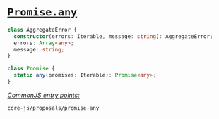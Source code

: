 # [`Promise.any`](https://github.com/tc39/proposal-promise-any)
```ts
class AggregateError {
  constructor(errors: Iterable, message: string): AggregateError;
  errors: Array<any>;
  message: string;
}

class Promise {
  static any(promises: Iterable): Promise<any>;
}
```
[*CommonJS entry points:*](/docs/Usage.md#commonjs-api)
```
core-js/proposals/promise-any
```

